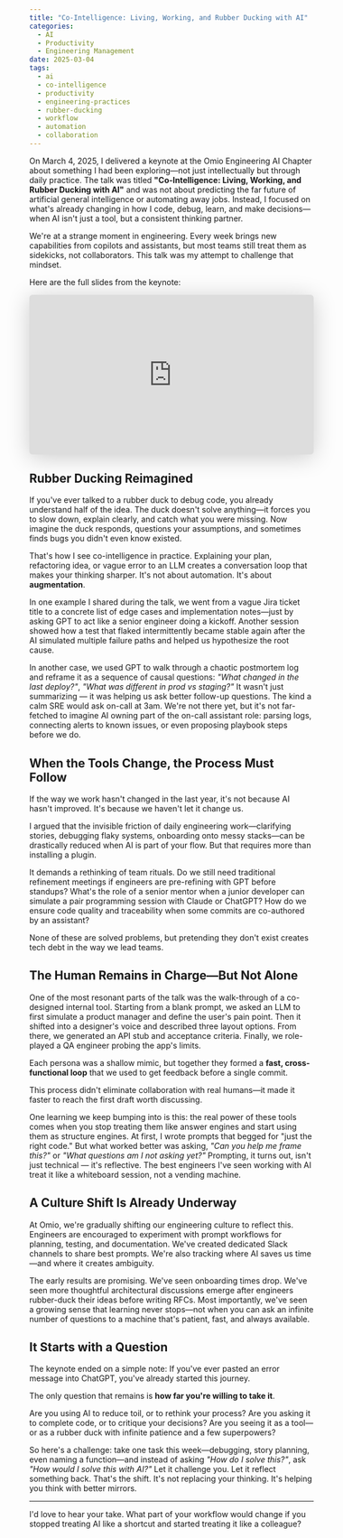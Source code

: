 ```yaml
---
title: "Co-Intelligence: Living, Working, and Rubber Ducking with AI"
categories:
  - AI
  - Productivity
  - Engineering Management
date: 2025-03-04
tags:
  - ai
  - co-intelligence
  - productivity
  - engineering-practices
  - rubber-ducking
  - workflow
  - automation
  - collaboration
---
```


On March 4, 2025, I delivered a keynote at the Omio Engineering AI Chapter about something I had been exploring—not just intellectually but through daily practice. The talk was titled **"Co-Intelligence: Living, Working, and Rubber Ducking with AI"** and was not about predicting the far future of artificial general intelligence or automating away jobs. Instead, I focused on what's already changing in how I code, debug, learn, and make decisions—when AI isn't just a tool, but a consistent thinking partner.

We're at a strange moment in engineering. Every week brings new capabilities from copilots and assistants, but most teams still treat them as sidekicks, not collaborators. This talk was my attempt to challenge that mindset.

Here are the full slides from the keynote:

<iframe class="speakerdeck-iframe" frameborder="0" src="https://speakerdeck.com/player/39ec661d8d5e44d39aac7dda2af62f90" title="Co-Intelligence-Living-Working-and-Rubber-Ducking-with-AI" allowfullscreen="true" style="border: 0px; background: padding-box padding-box rgba(0, 0, 0, 0.1); margin: 0px; padding: 0px; border-radius: 6px; box-shadow: rgba(0, 0, 0, 0.2) 0px 5px 40px; width: 100%; height: auto; aspect-ratio: 560 / 315;" data-ratio="1.7777777777777777"></iframe>

## Rubber Ducking Reimagined

If you've ever talked to a rubber duck to debug code, you already understand half of the idea. The duck doesn't solve anything—it forces you to slow down, explain clearly, and catch what you were missing. Now imagine the duck responds, questions your assumptions, and sometimes finds bugs you didn't even know existed.

That's how I see co-intelligence in practice. Explaining your plan, refactoring idea, or vague error to an LLM creates a conversation loop that makes your thinking sharper. It's not about automation. It's about **augmentation**.

In one example I shared during the talk, we went from a vague Jira ticket title to a concrete list of edge cases and implementation notes—just by asking GPT to act like a senior engineer doing a kickoff. Another session showed how a test that flaked intermittently became stable again after the AI simulated multiple failure paths and helped us hypothesize the root cause.

In another case, we used GPT to walk through a chaotic postmortem log and reframe it as a sequence of causal questions: _"What changed in the last deploy?"_, _"What was different in prod vs staging?"_ It wasn't just summarizing — it was helping us ask better follow-up questions. The kind a calm SRE would ask on-call at 3am. We're not there yet, but it's not far-fetched to imagine AI owning part of the on-call assistant role: parsing logs, connecting alerts to known issues, or even proposing playbook steps before we do.

## When the Tools Change, the Process Must Follow

If the way we work hasn't changed in the last year, it's not because AI hasn't improved. It's because we haven't let it change us.

I argued that the invisible friction of daily engineering work—clarifying stories, debugging flaky systems, onboarding onto messy stacks—can be drastically reduced when AI is part of your flow. But that requires more than installing a plugin.

It demands a rethinking of team rituals. Do we still need traditional refinement meetings if engineers are pre-refining with GPT before standups? What's the role of a senior mentor when a junior developer can simulate a pair programming session with Claude or ChatGPT? How do we ensure code quality and traceability when some commits are co-authored by an assistant?

None of these are solved problems, but pretending they don't exist creates tech debt in the way we lead teams.

## The Human Remains in Charge—But Not Alone

One of the most resonant parts of the talk was the walk-through of a co-designed internal tool. Starting from a blank prompt, we asked an LLM to first simulate a product manager and define the user's pain point. Then it shifted into a designer's voice and described three layout options. From there, we generated an API stub and acceptance criteria. Finally, we role-played a QA engineer probing the app's limits.

Each persona was a shallow mimic, but together they formed a **fast, cross-functional loop** that we used to get feedback before a single commit.

This process didn't eliminate collaboration with real humans—it made it faster to reach the first draft worth discussing.

One learning we keep bumping into is this: the real power of these tools comes when you stop treating them like answer engines and start using them as structure engines. At first, I wrote prompts that begged for "just the right code." But what worked better was asking, _"Can you help me frame this?"_ or _"What questions am I not asking yet?"_ Prompting, it turns out, isn't just technical — it's reflective. The best engineers I've seen working with AI treat it like a whiteboard session, not a vending machine.

## A Culture Shift Is Already Underway

At Omio, we're gradually shifting our engineering culture to reflect this. Engineers are encouraged to experiment with prompt workflows for planning, testing, and documentation. We've created dedicated Slack channels to share best prompts. We're also tracking where AI saves us time—and where it creates ambiguity.

The early results are promising. We've seen onboarding times drop. We've seen more thoughtful architectural discussions emerge after engineers rubber-duck their ideas before writing RFCs. Most importantly, we've seen a growing sense that learning never stops—not when you can ask an infinite number of questions to a machine that's patient, fast, and always available.

## It Starts with a Question

The keynote ended on a simple note: If you've ever pasted an error message into ChatGPT, you've already started this journey.

The only question that remains is **how far you're willing to take it**.

Are you using AI to reduce toil, or to rethink your process? Are you asking it to complete code, or to critique your decisions? Are you seeing it as a tool—or as a rubber duck with infinite patience and a few superpowers?

So here's a challenge: take one task this week—debugging, story planning, even naming a function—and instead of asking _"How do I solve this?"_, ask _"How would I solve this with AI?"_ Let it challenge you. Let it reflect something back. That's the shift. It's not replacing your thinking. It's helping you think with better mirrors.

---

I'd love to hear your take. What part of your workflow would change if you stopped treating AI like a shortcut and started treating it like a colleague?
